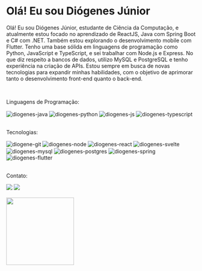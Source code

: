 <h1>Olá! Eu sou Diógenes Júnior</h1>

<p>
Olá! Eu sou Diógenes Júnior, estudante de Ciência da Computação, e atualmente estou focado no aprendizado de ReactJS, Java com Spring Boot e C# com .NET. Também estou explorando o desenvolvimento mobile com Flutter. Tenho uma base sólida em linguagens de programação como Python, JavaScript e TypeScript, e sei trabalhar com Node.js e Express. No que diz respeito a bancos de dados, utilizo MySQL e PostgreSQL e tenho experiência na criação de APIs. Estou sempre em busca de novas tecnologias para expandir minhas habilidades, com o objetivo de aprimorar tanto o desenvolvimento front-end quanto o back-end.
</p>
<br>
<p>Linguagens de Programação:</p>
<div style="display: inline_block">
  <img align="center" alt="diogenes-java" src="https://img.shields.io/badge/Java-ED8B00?style=for-the-badge&logo=openjdk&logoColor=white">
  <img align="center" alt="diogenes-python" src="https://img.shields.io/badge/Python-3776AB?style=for-the-badge&logo=python&logoColor=white">
  <img align="center" alt="diogenes-js" src="https://img.shields.io/badge/JavaScript-F7DF1E?style=for-the-badge&logo=javascript&logoColor=black">
  <img align="center" alt="diogenes-typescript" src="https://img.shields.io/badge/TypeScript-3178C6?logo=TypeScript&logoColor=FFF&style=for-the-badge">
</div>
<br>
<p>Tecnologias:</p>
<div>
  <img align="center" alt="diogene-git" src="https://img.shields.io/badge/GIT-E44C30?style=for-the-badge&logo=git&logoColor=white">
  <img align="center" alt="diogenes-node" src="https://img.shields.io/badge/Node.js-43853D?style=for-the-badge&logo=node.js&logoColor=white">
  <img align="center" alt="diogenes-react" src="https://img.shields.io/badge/React-20232A?style=for-the-badge&logo=react&logoColor=61DAFB">
  <img align="center" alt="diogenes-svelte" src="https://img.shields.io/badge/Svelte-4A4A55?style=for-the-badge&logo=svelte">
  <img align="center" alt="diogenes-mysql" src="https://img.shields.io/badge/MySQL-00000F?style=for-the-badge&logo=mysql&logoColor=white">
  <img align="center" alt="diogenes-postgres" src="https://img.shields.io/badge/PostgreSQL-316192?style=for-the-badge&logo=postgresql&logoColor=white">
  <img align="center" alt="diogenes-spring" src="https://img.shields.io/badge/Spring-6DB33F?style=for-the-badge&logo=spring&logoColor=white">
  <img align="center" alt="diogenes-flutter" src="https://img.shields.io/badge/Flutter-blue?style=for-the-badge&logo=flutter&logoColor=white">
</div>
<br>
<p>Contato:</p>
<div style="display: inline_block">
  <a href="https://www.instagram.com/diogenes.medeiros.y/" target="_blank"><img src="https://img.shields.io/badge/Instagram-E4405F?style=for-the-badge&logo=instagram&logoColor=white"></a>
  <a href="https://www.linkedin.com/in/diogenesmedeirosy/" target="_blank"><img src="https://img.shields.io/badge/LinkedIn-0077B5?style=for-the-badge&logo=linkedin&logoColor=white"></a>
</div>

<br>

<div style="display: inline_block"> 
  <img height="180em" src="https://github-readme-stats.vercel.app/api?username=diogenesmedeiros&show_icons=true&theme=dark"/> 
</div>
